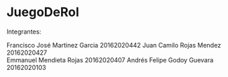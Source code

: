 # JuegoDeRol

Integrantes:

Francisco José Martinez Garcia  20162020442 
Juan Camilo Rojas Mendez   20162020427  
Emmanuel Mendieta Rojas   20162020407
Andrés Felipe Godoy Guevara 20162020103
